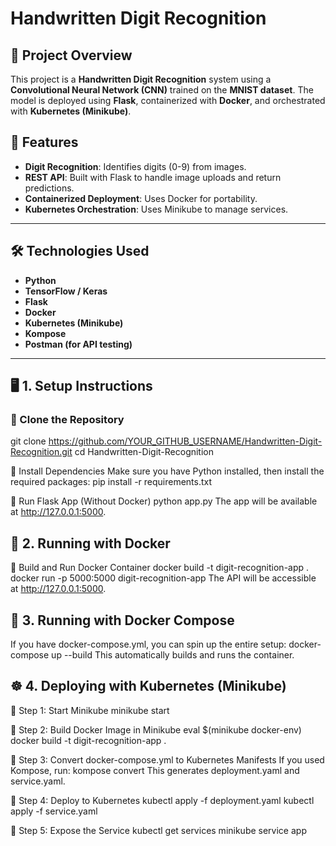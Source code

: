 # Handwritten Digit Recognition

## 📌 Project Overview
This project is a **Handwritten Digit Recognition** system using a **Convolutional Neural Network (CNN)** trained on the **MNIST dataset**. The model is deployed using **Flask**, containerized with **Docker**, and orchestrated with **Kubernetes (Minikube)**.

## 🚀 Features
- **Digit Recognition**: Identifies digits (0-9) from images.
- **REST API**: Built with Flask to handle image uploads and return predictions.
- **Containerized Deployment**: Uses Docker for portability.
- **Kubernetes Orchestration**: Uses Minikube to manage services.

---

## 🛠️ Technologies Used
- **Python**
- **TensorFlow / Keras**
- **Flask**
- **Docker**
- **Kubernetes (Minikube)**
- **Kompose**
- **Postman (for API testing)**

---

## 🖥️ **1. Setup Instructions**

### **🔹 Clone the Repository**
git clone https://github.com/YOUR_GITHUB_USERNAME/Handwritten-Digit-Recognition.git
cd Handwritten-Digit-Recognition

🔹 Install Dependencies
Make sure you have Python installed, then install the required packages:
pip install -r requirements.txt

🔹 Run Flask App (Without Docker)
python app.py
The app will be available at http://127.0.0.1:5000.

## 🐳 **2. Running with Docker**
🔹 Build and Run Docker Container
docker build -t digit-recognition-app .
docker run -p 5000:5000 digit-recognition-app
The API will be accessible at http://127.0.0.1:5000.

## 🐙 **3. Running with Docker Compose**
If you have docker-compose.yml, you can spin up the entire setup:
docker-compose up --build
This automatically builds and runs the container.

## ☸️ **4. Deploying with Kubernetes (Minikube)**
🔹 Step 1: Start Minikube
minikube start

🔹 Step 2: Build Docker Image in Minikube
eval $(minikube docker-env)
docker build -t digit-recognition-app .

🔹 Step 3: Convert docker-compose.yml to Kubernetes Manifests
If you used Kompose, run:
kompose convert
This generates deployment.yaml and service.yaml.

🔹 Step 4: Deploy to Kubernetes
kubectl apply -f deployment.yaml
kubectl apply -f service.yaml

🔹 Step 5: Expose the Service
kubectl get services
minikube service app
